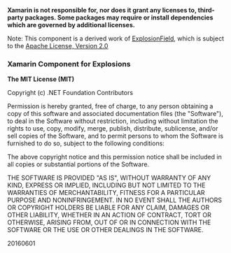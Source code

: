 **Xamarin is not responsible for, nor does it grant any licenses to, third-party packages. Some packages may require or install dependencies which are governed by additional licenses.**

Note: This component is a derived work of [ExplosionField](https://github.com/tyrantgit/ExplosionField), which is subject to the [Apache License, Version 2.0](https://github.com/tyrantgit/ExplosionField#license)

### Xamarin Component for Explosions

**The MIT License (MIT)**

Copyright (c) .NET Foundation Contributors

Permission is hereby granted, free of charge, to any person obtaining a copy of this software and associated documentation files (the "Software"), to deal in the Software without restriction, including without limitation the rights to use, copy, modify, merge, publish, distribute, sublicense, and/or sell copies of the Software, and to permit persons to whom the Software is furnished to do so, subject to the following conditions:

The above copyright notice and this permission notice shall be included in all copies or substantial portions of the Software.

THE SOFTWARE IS PROVIDED "AS IS", WITHOUT WARRANTY OF ANY KIND, EXPRESS OR IMPLIED, INCLUDING BUT NOT LIMITED TO THE WARRANTIES OF MERCHANTABILITY, FITNESS FOR A PARTICULAR PURPOSE AND NONINFRINGEMENT. IN NO EVENT SHALL THE AUTHORS OR COPYRIGHT HOLDERS BE LIABLE FOR ANY CLAIM, DAMAGES OR OTHER LIABILITY, WHETHER IN AN ACTION OF CONTRACT, TORT OR OTHERWISE, ARISING FROM, OUT OF OR IN CONNECTION WITH THE SOFTWARE OR THE USE OR OTHER DEALINGS IN THE SOFTWARE.

20160601

